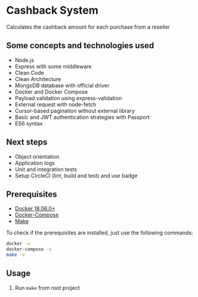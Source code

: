 # Cashback System

Calculates the cashback amount for each purchase from a reseller

## Some concepts and technologies used

- Node.js
- Express with some middleware
- Clean Code
- Clean Architecture
- MongoDB database with official driver
- Docker and Docker Compose
- Payload validation using express-validation
- External request with node-fetch
- Cursor-based pagination without external library
- Basic and JWT authentication strategies with Passport
- ES6 syntax

## Next steps

- Object orientation
- Application logs
- Unit and integration tests
- Setup CircleCI (lint, build and test) and use badge

## Prerequisites

- [Docker 18.06.0+](https://docs.docker.com/install/)
- [Docker-Compose](https://docs.docker.com/compose/install/)
- [Make](https://www.gnu.org/software/make/)

To check if the prerequisites are installed, just use the following commands:

```bash
docker -v
docker-compose -v
make -v
```

## Usage

1. Run `make` from root project

